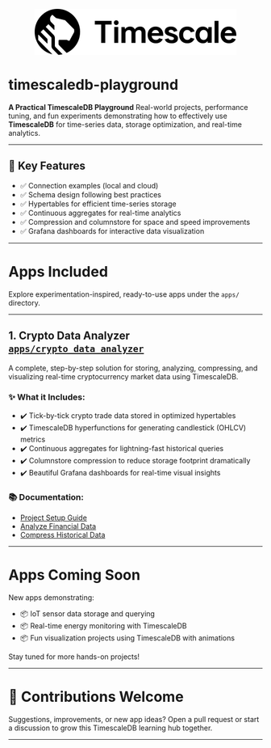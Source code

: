 <p align="center">
  <img src="./images/timescale_icon.svg" alt="TimescaleDB Logo" width="400"/>
</p>

# timescaledb-playground

**A Practical TimescaleDB Playground**
Real-world projects, performance tuning, and fun experiments demonstrating how to effectively use **TimescaleDB** for time-series data, storage optimization, and real-time analytics.

---

## 🎯 Key Features

- ✅ Connection examples (local and cloud)
- ✅ Schema design following best practices
- ✅ Hypertables for efficient time-series storage
- ✅ Continuous aggregates for real-time analytics
- ✅ Compression and columnstore for space and speed improvements
- ✅ Grafana dashboards for interactive data visualization

---

# Apps Included

Explore experimentation-inspired, ready-to-use apps under the `apps/` directory.

---

## 1. **Crypto Data Analyzer** [`apps/crypto_data_analyzer`](./apps/crypto_data_analyzer)

A complete, step-by-step solution for storing, analyzing, compressing, and visualizing real-time cryptocurrency market data using TimescaleDB.

### ✨ What it Includes:

- ✔️ Tick-by-tick crypto trade data stored in optimized hypertables
- ✔️ TimescaleDB hyperfunctions for generating candlestick (OHLCV) metrics
- ✔️ Continuous aggregates for lightning-fast historical queries
- ✔️ Columnstore compression to reduce storage footprint dramatically
- ✔️ Beautiful Grafana dashboards for real-time visual insights

### 📚 Documentation:

* [Project Setup Guide](./apps/crypto_data_analyzer/README.md)
* [Analyze Financial Data](./apps/crypto_data_analyzer/analyze_data.md)
* [Compress Historical Data](./apps/crypto_data_analyzer/compress_data.md)

---

# Apps Coming Soon

New apps demonstrating:

- 📦 IoT sensor data storage and querying
- 📦 Real-time energy monitoring with TimescaleDB
- 📦 Fun visualization projects using TimescaleDB with animations

Stay tuned for more hands-on projects!

---

# 🤝 Contributions Welcome

Suggestions, improvements, or new app ideas? Open a pull request or start a discussion to grow this TimescaleDB learning hub together.

---
